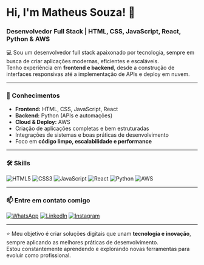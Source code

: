 # Hi, I'm Matheus Souza! 👋  
### Desenvolvedor Full Stack | HTML, CSS, JavaScript, React, Python & AWS  

💻 Sou um desenvolvedor full stack apaixonado por tecnologia, sempre em busca de criar aplicações modernas, eficientes e escaláveis.  
Tenho experiência em **frontend e backend**, desde a construção de interfaces responsivas até a implementação de APIs e deploy em nuvem.  

---

### 🚀 Conhecimentos
- **Frontend:** HTML, CSS, JavaScript, React  
- **Backend:** Python (APIs e automações)  
- **Cloud & Deploy:** AWS  
- Criação de aplicações completas e bem estruturadas  
- Integrações de sistemas e boas práticas de desenvolvimento  
- Foco em **código limpo, escalabilidade e performance**  

----

### 🛠️ Skills
![HTML5](https://img.shields.io/badge/HTML5-E34F26?style=for-the-badge&logo=html5&logoColor=white)
![CSS3](https://img.shields.io/badge/CSS3-1572B6?style=for-the-badge&logo=css3&logoColor=white)
![JavaScript](https://img.shields.io/badge/JavaScript-F7DF1E?style=for-the-badge&logo=javascript&logoColor=black)
![React](https://img.shields.io/badge/React-61DAFB?style=for-the-badge&logo=react&logoColor=black)
![Python](https://img.shields.io/badge/Python-3776AB?style=for-the-badge&logo=python&logoColor=white)
![AWS](https://img.shields.io/badge/AWS-232F3E?style=for-the-badge&logo=amazonaws&logoColor=white)

---

### 📫 Entre em contato comigo
[![WhatsApp](https://img.shields.io/badge/WhatsApp-25D366?style=for-the-badge&logo=whatsapp&logoColor=white)](https://w.app/wppmatheus)
[![LinkedIn](https://img.shields.io/badge/LinkedIn-0A66C2?style=for-the-badge&logo=linkedin&logoColor=white)](https://www.linkedin.com/in/matheus-souza-00b8ba13a/)
[![Instagram](https://img.shields.io/badge/Instagram-E4405F?style=for-the-badge&logo=instagram&logoColor=white)](https://www.instagram.com/maatheus_sc/)

---

⭐ Meu objetivo é criar soluções digitais que unam **tecnologia e inovação**, sempre aplicando as melhores práticas de desenvolvimento.  
Estou constantemente aprendendo e explorando novas ferramentas para evoluir como profissional.  
